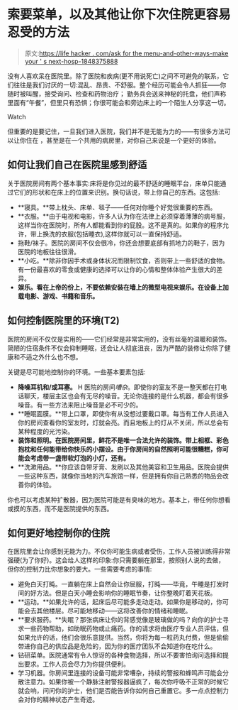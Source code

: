 # 索要菜单，以及其他让你下次住院更容易忍受的方法

> 原文:[https://life hacker . com/ask for the menu-and-other-ways-make your ' s next-hosp-1848375888](https://lifehacker.com/ask-for-the-menu-and-other-ways-to-make-your-next-hosp-1848375888)

没有人喜欢呆在医院里。除了医院和疾病(更不用说死亡)之间不可避免的联系，它们往往是我们讨厌的一切:混乱、昂贵、不舒服。整个经历可能会令人抓狂——你随时被叫醒，接受询问、检查和药物治疗； 勤务兵会送来神秘的托盘，他们声称里面有“午餐”，但里只有恐惧；你很可能会和旁边床上的一个陌生人分享这一切。

Watch

但重要的是要记住，一旦我们进入医院，我们并不是无能为力的——有很多方法可以让你住在 ，甚至是在一个共用的病房里，对你自己来说是一个更好的体验。

## 如何让我们自己在医院里感到舒适

关于医院房间有两个基本事实:床将是你见过的最不舒适的睡眠平台，床单只能通过它们的形状和在床上的位置来识别。换句话说，带上你自己的东西。这包括:

*   **寝具。**带上枕头、床单、毯子——任何对你睡个好觉很重要的东西。
*   **衣服。**由于电视和电影，许多人认为你在法律上必须穿着薄薄的病号服，这样当你在医院时，所有人都能看到你的屁股。这不是真的。如果你的程序允许，带上换洗的衣服(包括睡衣),这样你就可以一直保持舒适。
*   拖鞋/袜子。医院的房间不仅会很冷，你还会想要底部有抓地力的鞋子，因为医院的地板往往很滑。
*   **小吃。**除非你因手术或身体状况而限制饮食，否则带上一些舒适的食物。有一份最喜欢的零食或健康的选择可以让你的心情和整体体验产生很大的差异。
*   **娱乐。看在上帝的份上，不要依赖安装在墙上的微型电视来娱乐。在设备上加载电影、游戏、书籍和音乐。**

## 如何控制医院里的环境(T2)

医院的房间不仅仅是实用的——它们经常是非常实用的，没有丝毫的温暖和装饰。简陋的住宿条件不仅会抑制睡眠，还会让人彻底沮丧，因为严酷的装修让你除了健康和不适之外什么也不想。

关键是尽可能地控制你的环境。一些基本要素包括:

*   **降噪耳机和/或耳塞。** H 医院的房间*嘈杂*。即使你的室友不是一整天都在打电话聊天，楼层主区也会有无尽的噪音。无论你连接的是什么机器，都会有很多噪音。有一些方法来阻止噪音是必不可少的。
*   **睡眠面膜。**带上口罩，即使你有从没想过要戴口罩。每当有工作人员进入你的房间查看你的室友时，灯就会亮。而且地板上的灯从不关闭，所以总会有某种程度的光污染。
*   **装饰和照明。在医院房间里，鲜花不是唯一合法允许的装饰。带上相框、彩色抱枕和任何能带给你快乐的小摆设。由于你房间的自然照明可能很糟糕，你可能会考虑带一盏带软灯泡的小灯，还有。**
*   **洗漱用品。**你应该自带牙膏、发刷以及其他美容和卫生用品。医院会提供一些这种东西，就像你当地的汽车旅馆一样，但是拥有你自己熟悉的物品会改善你的体验。

你也可以考虑某种扩散器，因为医院可能是有臭味的地方。基本上，带任何你想看或摸的东西，而不是医院提供的东西。

## 如何更好地控制你的住院

在医院里会让你感到无能为力。不仅你可能生病或者受伤，工作人员被训练得非常强硬(为了你好)。这会给人这样的印象:你只需要躺在那里，按照别人说的去做，但你的控制力比你想象的要大。一些需要考虑的事情:

*   避免白天打盹。一直躺在床上自然会让你屈服，打盹——毕竟，午睡是打发时间的好方法。但是白天小睡会影响你的睡眠节奏，让你整晚盯着天花板。
*   **运动。**如果允许的话，起床后尽可能多走动走动。如果你是移动的，你可能会去其他楼层。尽可能地移动——这将改善你的情绪和睡眠。
*   **要求服药。**失眠？那张病床让你的背感觉像是玻璃做的吗？向你的护士寻求一些药物帮助，如助眠药物或止痛药。你的请求将由医疗专业人员评估，但如果允许的话，他们会很乐意提供。当然，你将为每一粒药丸付费，但是偷偷带进你自己的供应品是危险的，因为你的医疗团队不会知道你在吃什么。
*   钻研菜单。医院通常有令人惊讶的各种食物选择，所以不要害怕询问选择和提出要求。工作人员会尽力为你提供便利。
*   学习机器。你房间里连接的设备可能非常嘈杂，持续的警报和蜂鸣声可能会分散注意力。如果你被一个静脉注射警报器逼疯了，每次你呼吸不正常的时候它就会响，问问你的护士，他们是否能告诉你如何自己重置它。多一点点控制力会对你的精神状态产生奇迹。